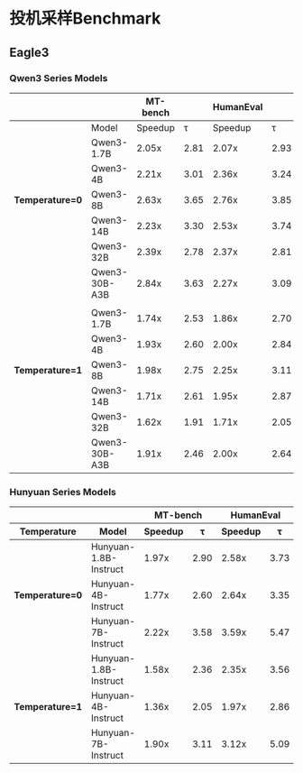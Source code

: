 # 投机采样Benchmark

## Eagle3

### Qwen3 Series Models

|                  |              | MT-bench         |            | HumanEval         |             | GSM8K          |         | Alpaca         |          | Mean          |        |
|------------------|--------------|------------------|------------|-------------------|-------------|----------------|---------|----------------|----------|---------------|--------|
|                  | Model        |  Speedup         |  τ         |  Speedup          |  τ          |  Speedup       |  τ      |  Speedup       |  τ       |  Speedup      |  τ     |
|                  | Qwen3-1.7B   | 2.05x            | 2.81       | 2.07x             | 2.93        | 2.11x          | 2.98    | 1.93x          | 2.69     | 2.04x         | 2.85   |
|                  | Qwen3-4B     | 2.21x            | 3.01       | 2.36x             | 3.24        | 2.42x          | 3.13    | 2.32x          | 2.75     | 2.33x         | 3.03   |
| **Temperature=0**| Qwen3-8B     | 2.63x            | 3.65       | 2.76x             | 3.85        | 2.82x          | 3.90    | 2.62x          | 3.48     | 2.70x         | 3.72   |
|                  | Qwen3-14B    | 2.23x            | 3.30       | 2.53x             | 3.74        | 2.56x          | 3.79    | 2.16x          | 3.13     | 2.37x         | 3.49   |
|                  | Qwen3-32B    | 2.39x            | 2.78       | 2.37x             | 2.81        | 2.47x          | 2.92    | 2.42x          | 2.53     | 2.41x         | 2.76   |
|                  | Qwen3-30B-A3B| 2.84x            | 3.63       | 2.27x             | 3.09        | 2.64x          | 3.42    | 2.83x          | 3.56     | 2.64x         | 3.42   |
|                  |              |                  |            |                   |             |                |         |                |          |               |        |
|                  | Qwen3-1.7B   | 1.74x            | 2.53       | 1.86x             | 2.70        | 1.82x          | 2.69    | 1.93x          | 2.46     | 1.75x         | 2.60   |
|                  | Qwen3-4B     | 1.93x            | 2.60       | 2.00x             | 2.84        | 2.11x          | 2.82    | 2.34x          | 2.50     | 1.75x         | 2.69   |
| **Temperature=1**| Qwen3-8B     | 1.98x            | 2.75       | 2.25x             | 3.11        | 2.31x          | 3.15    | 2.10x          | 2.76     | 2.90x         | 2.94   |
|                  | Qwen3-14B    | 1.71x            | 2.61       | 1.95x             | 2.87        | 2.04x          | 3.08    | 1.68x          | 2.55     | 2.90x         | 2.78   |
|                  | Qwen3-32B    | 1.62x            | 1.91       | 1.71x             | 2.05        | 1.78x          | 2.10    | 1.80x          | 1.95     | 1.62x         | 2.00   |
|                  | Qwen3-30B-A3B| 1.91x            | 2.46       | 2.00x             | 2.64        | 1.90x          | 2.53    | 1.80x          | 2.32     | 1.90x         | 2.48   |

### Hunyuan Series Models

<table>
  <thead>
    <tr>
        <th>&nbsp</th><th>&nbsp</th>
        <th colspan="2" style="text-align: center; vertical-align: middle;">MT-bench</th>
        <th colspan="2" style="text-align: center; vertical-align: middle;">HumanEval</th>
        <th colspan="2" style="text-align: center; vertical-align: middle;">GSM8K</th>
        <th colspan="2" style="text-align: center; vertical-align: middle;">Alpaca</th>
        <th colspan="2" style="text-align: center; vertical-align: middle;">Mean</th></tr>
    <tr><th>Temperature</th><th>Model</th><th>Speedup</th><th>τ</th><th>Speedup</th><th>τ</th><th>Speedup</th><th>τ</th><th>Speedup</th><th>τ</th><th>Speedup</th><th>τ</th></tr>
  </thead>
  <tbody>
    <!-- <tr><td colspan="12" style="text-align: center; vertical-align: middle;"><strong>Temperature=0</strong></td></tr> -->
    <tr><td rowspan="3"><strong>Temperature=0</strong></td>
    <td>Hunyuan-1.8B-Instruct</td><td>1.97x</td><td>2.90</td><td>2.58x</td><td>3.73</td><td>2.61x</td><td>3.71</td><td>1.71x</td><td>2.43</td><td>2.22x</td><td>3.19</td></tr>
    <tr> <td>Hunyuan-4B-Instruct</td><td>1.77x</td><td>2.60</td><td>2.64x</td><td>3.35</td><td>2.14x</td><td>3.17</td><td>1.72x</td><td>2.57</td><td>2.07x</td><td>2.92</td></tr>
    <tr><td>Hunyuan-7B-Instruct</td><td>2.22x</td><td>3.58</td><td>3.59x</td><td>5.47</td><td>2.96x</td><td>4.68</td><td>1.64x</td><td>2.56</td><td>2.60x</td><td>4.07</td></tr>
    <!-- <tr><td colspan="12" style="text-align: center; vertical-align: middle;"><strong>Temperature=1</strong></td></tr> -->
    <tr><td rowspan="3"><strong>Temperature=1</strong></td>
    <td>Hunyuan-1.8B-Instruct</td><td>1.58x</td><td>2.36</td><td>2.35x</td><td>3.56</td><td>2.23x</td><td>3.38</td><td>1.26x</td><td>1.87</td><td>1.86x</td><td>2.79</td></tr>
    <tr><td>Hunyuan-4B-Instruct</td><td>1.36x</td><td>2.05</td><td>1.97x</td><td>2.86</td><td>1.72x</td><td>2.68</td><td>1.14x</td><td>1.76</td><td>1.55x</td><td>2.34</td></tr>
    <tr><td>Hunyuan-7B-Instruct</td><td>1.90x</td><td>3.11</td><td>3.12x</td><td>5.09</td><td>2.74x</td><td>4.34</td><td>1.47x</td><td>2.39</td><td>2.31x</td><td>3.73</td></tr>
  </tbody>
</table>
</table>